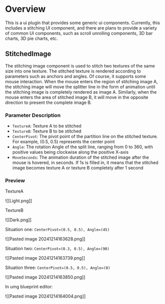 # Overview

This is a ui plugin that provides some generic ui components. Currently, this includes a stitching UI component, and there are plans to provide a variety of common UI components, such as scroll unrolling components, 3D bar charts, 3D pie charts, etc.


## StitchedImage

The stitching image component is used to stitch two textures of the same size into one texture. The stitched texture is rendered according to parameters such as anchors and angles. Of course, it supports some mouse interaction. When the mouse enters the region of stitching image A, the stitching image will move the splitter line in the form of animation until the stitching image is completely rendered as image A. Similarly, when the mouse enters the area of stitched image B, it will move in the opposite direction to present the complete image B.

### Parameter Description

- `TextureA`: Texture A to be stitched
- `TextureB`: Texture B to be stitched
- `CenterPivot`: The pivot point of the partition line on the stitched texture. For example, (0.5, 0.5) represents the center point
- `Angle`: The rotation Angle of the split line, ranging from 0 to 360, with positive values being clockwise along the positive X-axis
- `MoveSeconds`: The animation duration of the stitched image after the mouse is hovered, in seconds. If 1s is filled in, it means that the stitched image becomes texture A or texture B completely after 1 second

### Preview

TextureA

![[Light.png]]

TextureB

![[Dark.png]]

Situation one: `CenterPivot=(0.5, 0.5), Angle=(45)`

![[Pasted image 20241214163628.png]]

Situation two: `CenterPivot=(0.3, 0.5), Angle=(90)`

![[Pasted image 20241214163739.png]]

Situation three: `CenterPivot=(0.5, 0.5), Angle=(0)`

![[Pasted image 20241214163850.png]]

In umg blueprint editor:

![[Pasted image 20241214164004.png]]
